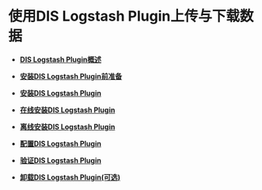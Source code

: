 # 使用DIS Logstash Plugin上传与下载数据<a name="dgc_01_0233"></a>

-   **[DIS Logstash Plugin概述](DIS-Logstash-Plugin概述.md)**  

-   **[安装DIS Logstash Plugin前准备](安装DIS-Logstash-Plugin前准备.md)**  

-   **[安装DIS Logstash Plugin](安装DIS-Logstash-Plugin.md)**  

-   **[在线安装DIS Logstash Plugin](在线安装DIS-Logstash-Plugin.md)**  

-   **[离线安装DIS Logstash Plugin](离线安装DIS-Logstash-Plugin.md)**  

-   **[配置DIS Logstash Plugin](配置DIS-Logstash-Plugin.md)**  

-   **[验证DIS Logstash Plugin](验证DIS-Logstash-Plugin.md)**  

-   **[卸载DIS Logstash Plugin\(可选\)](卸载DIS-Logstash-Plugin(可选).md)**  


